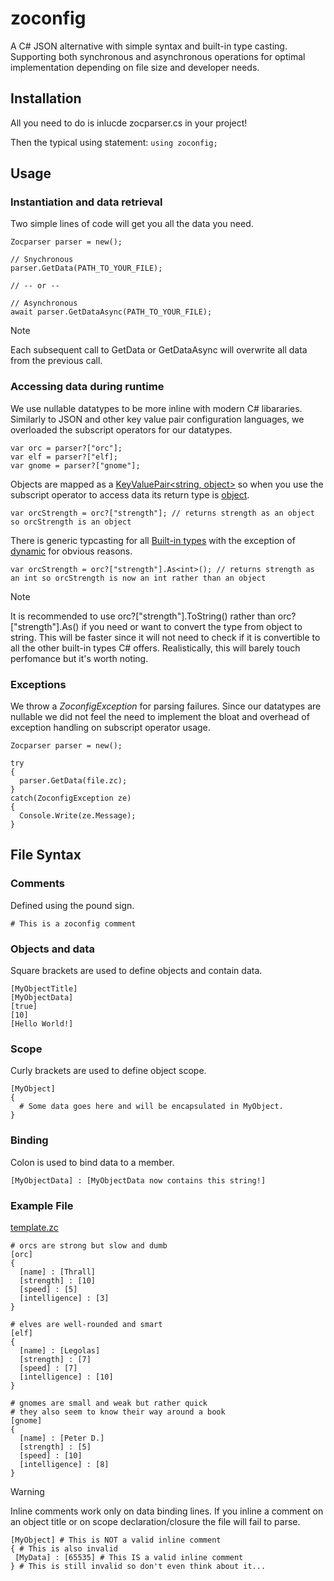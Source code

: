 # zoconfig
A C# JSON alternative with simple syntax and built-in type casting. Supporting both synchronous and asynchronous operations for optimal implementation depending on file size and developer needs.

## Installation
All you need to do is inlucde zocparser.cs in your project!

Then the typical using statement:
```using zoconfig;```

## Usage
### Instantiation and data retrieval
Two simple lines of code will get you all the data you need.
```
Zocparser parser = new();

// Snychronous
parser.GetData(PATH_TO_YOUR_FILE);

// -- or --

// Asynchronous
await parser.GetDataAsync(PATH_TO_YOUR_FILE);
```
>[!NOTE]
>Each subsequent call to GetData or GetDataAsync will overwrite all data from the previous call.

### Accessing data during runtime
We use nullable datatypes to be more inline with modern C# libararies. Similarly to JSON and other key value pair configuration languages, we overloaded the subscript operators for our datatypes.
```
var orc = parser?["orc"];
var elf = parser?["elf];
var gnome = parser?["gnome"];
```

Objects are mapped as a [KeyValuePair<string, object>](https://learn.microsoft.com/en-us/dotnet/api/system.collections.generic.keyvaluepair-2?view=net-7.0) so when you use the subscript operator to access data its return type is [object](https://learn.microsoft.com/en-us/dotnet/api/system.object?view=net-7.0).
```
var orcStrength = orc?["strength"]; // returns strength as an object so orcStrength is an object
```

There is generic typcasting for all [Built-in types](https://learn.microsoft.com/en-us/dotnet/csharp/language-reference/builtin-types/built-in-types) with the exception of [dynamic](https://learn.microsoft.com/en-us/dotnet/csharp/language-reference/builtin-types/reference-types#the-dynamic-type) for obvious reasons.
```
var orcStrength = orc?["strength"].As<int>(); // returns strength as an int so orcStrength is now an int rather than an object
```
>[!NOTE]
>It is recommended to use orc?["strength"].ToString() rather than orc?["strength"].As<string>() if you need or want to convert the type from object to string. This will be faster since it will not need to check if it is convertible to all the other built-in types C# offers. Realistically, this will barely touch perfomance but it's worth noting.

### Exceptions
We throw a _ZoconfigException_ for parsing failures. Since our datatypes are nullable we did not feel the need to implement the bloat and overhead of exception handling on subscript operator usage.
```
Zocparser parser = new();

try
{
  parser.GetData(file.zc);
}
catch(ZoconfigException ze)
{
  Console.Write(ze.Message);
}
``` 

## File Syntax
### Comments 
Defined using the pound sign.
```
# This is a zoconfig comment
```

### Objects and data
Square brackets are used to define objects and contain data.
```
[MyObjectTitle]
[MyObjectData]
[true]
[10]
[Hello World!]
```

### Scope
Curly brackets are used to define object scope.
```
[MyObject]
{
  # Some data goes here and will be encapsulated in MyObject.
}
```

### Binding
Colon is used to bind data to a member.
```
[MyObjectData] : [MyObjectData now contains this string!]
```

### Example File
[template.zc](/template.zc)
```
# orcs are strong but slow and dumb
[orc]
{
  [name] : [Thrall]
  [strength] : [10]
  [speed] : [5]
  [intelligence] : [3]
}

# elves are well-rounded and smart
[elf]
{
  [name] : [Legolas]
  [strength] : [7]
  [speed] : [7]
  [intelligence] : [10]
}

# gnomes are small and weak but rather quick
# they also seem to know their way around a book
[gnome]
{
  [name] : [Peter D.]
  [strength] : [5]
  [speed] : [10]
  [intelligence] : [8]
}
```
>[!WARNING]
>Inline comments work only on data binding lines. If you inline a comment on an object title or on scope declaration/closure the file will fail to parse.
>```
>[MyObject] # This is NOT a valid inline comment
>{ # This is also invalid
>  [MyData] : [65535] # This IS a valid inline comment
>} # This is still invalid so don't even think about it...
>```

